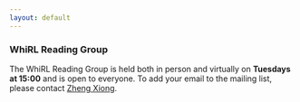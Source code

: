 ```yaml
---
layout: default
---
```


### WhiRL Reading Group

The WhiRL Reading Group is held both in person and virtually on **Tuesdays at 15:00** and is open to everyone.  To add your email to the mailing list, please contact [Zheng Xiong](mailto:zheng.xiong@eng.ox.ac.uk).
